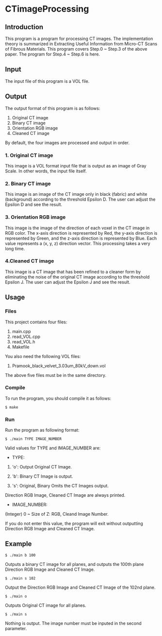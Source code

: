 # CTimageProcessing
## Introduction
This program is a program for processing CT images.
The implementation theory is summarized in Extracting Useful Information from Micro-CT Scans of Fibrous Materials.
This program covers Step.0 ~ Step.3 of the above paper.
The program for Step.4 ~ Step.6 is here<Link>.


## Input
The input file of this program is a VOL file.

## Output
The output format of this program is as follows:

1. Original CT image
2. Binary CT image
3. Orientation RGB image
4. Cleaned CT image

By default, the four images are processed and output in order.

### 1. Original CT image
This image is a VOL format input file that is output as an image of Gray Scale.
In other words, the input file itself.

### 2. Binary CT image
This image is an image of the CT image only in black (fabric) and white (background) according to the threshold Epsilon D.
The user can adjust the Epsilon D and see the result.

### 3. Orientation RGB image
This image is the image of the direction of each voxel in the CT image in RGB color.
The x-axis direction is represented by Red, the y-axis direction is represented by Green, and the z-axis direction is represented by Blue. 
Each value represents a (x, y, z) direction vector.
<Note> This processing takes a very long time.

### 4.Cleaned CT image
This image is a CT image that has been refined to a cleaner form by eliminating the noise of the original CT image according to the threshold Epsilon J.
The user can adjust the Epsilon J and see the result.


## Usage

### Files
This project contains four files:
1. main.cpp
2. read_VOL.cpp
3. read_VOL.h
4. Makefile

You also need the following VOL files:
1. Pramook_black_velvet_3.03um_80kV_down.vol
<Link>

The above five files must be in the same directory.

### Compile
To run the program, you should compile it as follows:
```
$ make
```

### Run
Run the program as following format:
```
$ ./main TYPE IMAGE_NUMBER
```

Valid values ​​for TYPE and IMAGE_NUMBER are:

- TYPE:

1. 'o': Output Original CT Image.

2. 'b': Binary CT Image is output.

3. 's': Original, Binary Omits the CT Images output.

<Note> Direction RGB Image, Cleaned CT Image are always printed.



- IMAGE_NUMBER:

(Integer) 0 ~ Size of Z: RGB, Cleand Image Number.

<Note> If you do not enter this value, the program will exit without outputting Direction RGB Image and Cleaned CT Image.


## Example

```
$ ./main b 100
```
Outputs a binary CT image for all planes, and outputs the 100th plane Direction RGB Image and Cleaned CT Image.

```
$ ./main s 102
```
Output the Direction RGB Image and Cleaned CT Image of the 102nd plane.

```
$ ./main o
```
Outputs Original CT image for all planes.

```
$ ./main s
```
Nothing is output.
<Note> The image number must be inputed in the second parameter.
